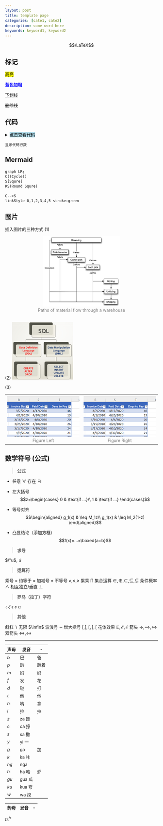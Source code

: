 ```yaml
---
layout: post
title: template page
categories: [cate1, cate2]
description: some word here
keywords: keyword1, keyword2
---
```


$$\LaTeX$$

## 标记
<span style="background-color: yellow; color: black;">高亮</span>

**<font color=blue>蓝色加粗</font>**

<u>下划线</u>

~~删除线~~

## 代码
<details><summary><span style="background-color: lightblue; color: black;">点击查看代码</span></summary>

```python
print("Hello, World!")
```
</details>

```py{.line-numbers}
显示代码行数
```

## Mermaid
```mermaid
graph LR;
C((Cycle))
S[Squre]
RS(Round Squre)

C-->S
linkStyle 0,1,2,3,4,5 stroke:green
```


## 图片
插入图片的三种方式
(1)
<center>
    <img src="/images/2022-10/Snipaste_2022-10-01_10-24-37.png" width="50%"> <br>
    <div style="color: #808080;">Paths of material flow through a warehouse</div>
</center><br>

(2)
<img src="/images/2021-12/Screenshot 2021-12-23 at 9.31.33 PM.png" width="40%">

(3)
<table><tr>
<td><img src="/images/2022-06/Snipaste_2022-06-04_15-31-32.png" border=0>    <center><div style="color: #808080;">Figure Left</div></td>
<td><img src="/images/2022-06/Snipaste_2022-06-04_15-31-32.png" border=0>
<center><div style="color: #808080;">Figure Right</div></td>
</tr></table>


## 数学符号 (公式)
> **公式**

- 任意 $\forall$ 存在 $\exists$
- 左大括号
$$z=\begin{cases}
0 & \text{if ...}\\
1 & \text{if ...}
\end{cases}$$

- 等号对齐
$$\begin{aligned}
g_1(x) & \leq M_1z\\
g_1(x) & \leq M_2(1-z)
\end{aligned}$$

- 凸显结论（添加方框）
$$f(x)=...=\boxed{a+b}$$

> **求导**

$\"u$, $\dot u$

> **运算符**

乘号 $\times$
约等于 $\approx$
加减号 $\pm$
不等号 $\neq, \leq, \geq$
累乘 $\prod$
集合运算 $\in,\notin,\subset,\subseteq,\subsetneq$
条件概率 $\land$
相互独立/垂直 $\perp$

> **罗马（拉丁）字符**

$\tau$
$\zeta$
$\epsilon$
$\varepsilon$
$\eta$

> **其他**

斜杠 $\backslash$
无限 $\infin$
波浪号 $\sim$
增大括号 $[,\big[, \Big[, \bigg[, \Bigg[$
花体效果 $\mathbb{E}, \mathcal{E}, \mathscr{E}$
箭头 $\to, \implies, \iff$
双箭头 $\Leftrightarrow, \leftrightarrow$

---

|声母| 发音|-|
|-|-|-|
|$b$| 巴| 爸 
|$p$| 趴| 趴着
|$m$| 妈| 妈
|$f$| 发| 花
|$d$| 哒| 打
|$t$| 他| 他
|$n$| 呐| 拿
|$l$| 拉| 拉
|$z$| za 匝|
|$c$| ca 擦|
|$s$| sa 撒|
|$y$| yi 一|
|$g$| ga| 加
|$k$| ka 咔|
|$ng$| nga| 
|$h$| ha 哈| 虾
|$gu$| gua 瓜|
|$ku$| kua 夸|
|$w$| wa 挖|

|韵母| 发音|-|
|-|-|-|

$ts^h$
